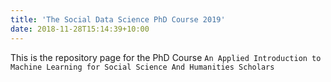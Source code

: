 ```yaml
---
title: 'The Social Data Science PhD Course 2019'
date: 2018-11-28T15:14:39+10:00
---
```


This is the repository page for the PhD Course 
`An Applied Introduction to Machine Learning for Social Science And Humanities Scholars`
